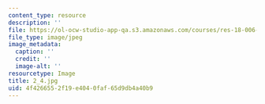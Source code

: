 ```yaml
---
content_type: resource
description: ''
file: https://ol-ocw-studio-app-qa.s3.amazonaws.com/courses/res-18-006-calculus-revisited-single-variable-calculus-fall-2010/4f4266552f19e4040faf65d9db4a40b9_2_4.jpg
file_type: image/jpeg
image_metadata:
  caption: ''
  credit: ''
  image-alt: ''
resourcetype: Image
title: 2_4.jpg
uid: 4f426655-2f19-e404-0faf-65d9db4a40b9
---
```

